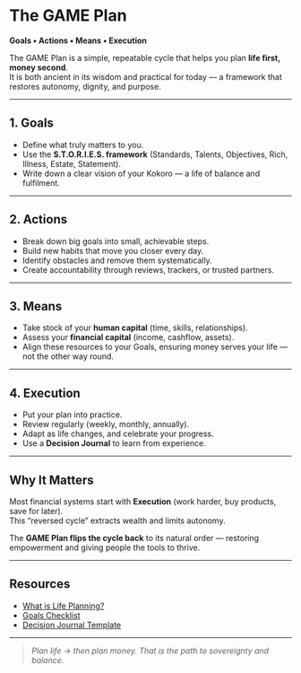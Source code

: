 # The GAME Plan

**Goals • Actions • Means • Execution**

The GAME Plan is a simple, repeatable cycle that helps you plan **life first, money second**.  
It is both ancient in its wisdom and practical for today — a framework that restores autonomy, dignity, and purpose.

---

## 1. Goals
- Define what truly matters to you.  
- Use the **S.T.O.R.I.E.S. framework** (Standards, Talents, Objectives, Rich, Illness, Estate, Statement).  
- Write down a clear vision of your Kokoro — a life of balance and fulfilment.

---

## 2. Actions
- Break down big goals into small, achievable steps.  
- Build new habits that move you closer every day.  
- Identify obstacles and remove them systematically.  
- Create accountability through reviews, trackers, or trusted partners.

---

## 3. Means
- Take stock of your **human capital** (time, skills, relationships).  
- Assess your **financial capital** (income, cashflow, assets).  
- Align these resources to your Goals, ensuring money serves your life — not the other way round.

---

## 4. Execution
- Put your plan into practice.  
- Review regularly (weekly, monthly, annually).  
- Adapt as life changes, and celebrate your progress.  
- Use a **Decision Journal** to learn from experience.

---

## Why It Matters
Most financial systems start with **Execution** (work harder, buy products, save for later).  
This “reversed cycle” extracts wealth and limits autonomy.  

The **GAME Plan flips the cycle back** to its natural order — restoring empowerment and giving people the tools to thrive.

---

## Resources
- [What is Life Planning?](./What-is-Life-Planning.html)  
- [Goals Checklist](../Worksheets/Goals_Checklist.html)  
- [Decision Journal Template](../Templates/Decision_Journal.html)

---

> *Plan life → then plan money. That is the path to sovereignty and balance.*

